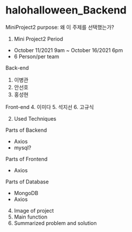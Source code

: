 # halohalloween_Backend
MiniProject2
purpose: 왜 이 주제를 선택했는가? 

1. Mini Project2 Period
  - October 11/2021 9am ~ October 16/2021 6pm
  - 6 Person/per team


  Back-end
  1. 이병관
  2. 안선호
  3. 홍성현
  
  
  Front-end
  4. 이미다
  5. 석지선
  6. 고규식

2. Used Techniques

Parts of Backend
- Axios
- mysql?

Parts of Frontend
- Axios

Parts of Database
- MongoDB
- Axios

4. Image of project
5. Main function
6. Summarized problem and solution
   
